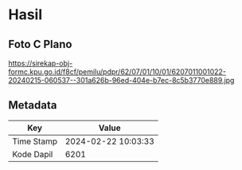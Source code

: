 # Hasil

## Foto C Plano

https://sirekap-obj-formc.kpu.go.id/f8cf/pemilu/pdpr/62/07/01/10/01/6207011001022-20240215-060537--301a626b-96ed-404e-b7ec-8c5b3770e889.jpg


## Metadata

| Key        | Value               |
| ---------- | ------------------- |
| Time Stamp | 2024-02-22 10:03:33 |
| Kode Dapil | 6201                |



